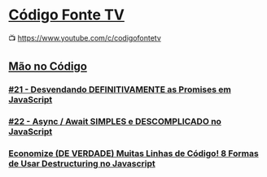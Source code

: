 # [Código Fonte TV](https://www.codigofonte.com.br/)

:tv: https://www.youtube.com/c/codigofontetv  

## [Mão no Código](https://www.youtube.com/playlist?list=PLVc5bWuiFQ8FQIWovvUiOO9ok_b6chPsh)

### [#21 - Desvendando DEFINITIVAMENTE as Promises em JavaScript](./20191119)

### [#22 - Async / Await SIMPLES e DESCOMPLICADO no JavaScript](./20191003)

### [Economize (DE VERDADE) Muitas Linhas de Código! 8 Formas de Usar Destructuring no Javascript](./20211202)